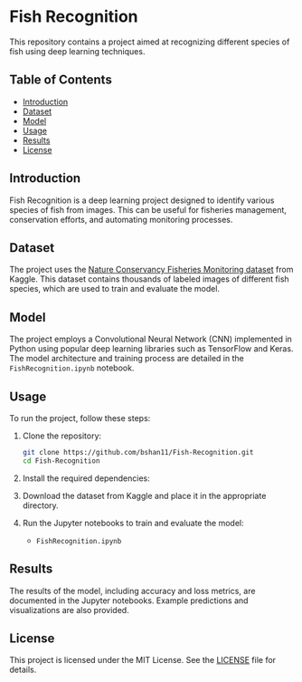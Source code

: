 # Fish Recognition

This repository contains a project aimed at recognizing different species of fish using deep learning techniques.

## Table of Contents
- [Introduction](#introduction)
- [Dataset](#dataset)
- [Model](#model)
- [Usage](#usage)
- [Results](#results)
- [License](#license)

## Introduction
Fish Recognition is a deep learning project designed to identify various species of fish from images. This can be useful for fisheries management, conservation efforts, and automating monitoring processes.

## Dataset
The project uses the [Nature Conservancy Fisheries Monitoring dataset](https://www.kaggle.com/c/the-nature-conservancy-fisheries-monitoring/data) from Kaggle. This dataset contains thousands of labeled images of different fish species, which are used to train and evaluate the model.

## Model
The project employs a Convolutional Neural Network (CNN) implemented in Python using popular deep learning libraries such as TensorFlow and Keras. The model architecture and training process are detailed in the `FishRecognition.ipynb` notebook.

## Usage
To run the project, follow these steps:

1. Clone the repository:
    ```sh
    git clone https://github.com/bshan11/Fish-Recognition.git
    cd Fish-Recognition
    ```

2. Install the required dependencies:

3. Download the dataset from Kaggle and place it in the appropriate directory.

4. Run the Jupyter notebooks to train and evaluate the model:
    - `FishRecognition.ipynb`
   
## Results
The results of the model, including accuracy and loss metrics, are documented in the Jupyter notebooks. Example predictions and visualizations are also provided.

## License
This project is licensed under the MIT License. See the [LICENSE](LICENSE) file for details.

